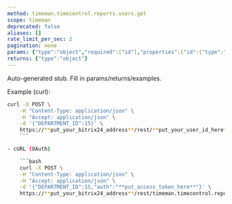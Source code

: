 ```yaml
---
method: timeman.timecontrol.reports.users.get
scope: timeman
deprecated: false
aliases: []
rate_limit_per_sec: 2
pagination: none
params: {"type":"object","required":["id"],"properties":{"id":{"type":"integer"}}}
returns: {"type":"object"}
---
```


Auto-generated stub. Fill in params/returns/examples.

Example (curl):

```bash
curl -X POST \
    -H "Content-Type: application/json" \
    -H "Accept: application/json" \
    -d '{"DEPARTMENT_ID":15}' \
    https://**put_your_bitrix24_address**/rest/**put_your_user_id_here**/**put_your_webhook_here**/timeman.timecontrol.reports.users.get
    ```

- cURL (OAuth)

    ```bash
    curl -X POST \
    -H "Content-Type: application/json" \
    -H "Accept: application/json" \
    -d '{"DEPARTMENT_ID":15,"auth":"**put_access_token_here**"}' \
    https://**put_your_bitrix24_address**/rest/timeman.timecontrol.reports.users.get
```
